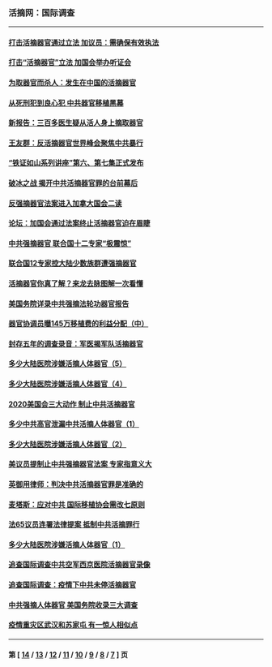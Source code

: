 ### 活摘网：国际调查
---
#### [打击活摘器官通过立法 加议员：需确保有效执法](../../pages/nf5947/n13886356.md?03220430) 
#### [打击“活摘器官”立法 加国会举办听证会](../../pages/nf5947/n13869362.md?03220430) 
#### [为取器官而杀人：发生在中国的活摘器官](../../pages/nf5947/n13794731.md?03220430) 
#### [从死刑犯到良心犯 中共器官移植黑幕](../../pages/nf5947/n13764669.md?03220430) 
#### [新报告：三百多医生疑从活人身上摘取器官](../../pages/nf5947/n13703044.md?03220430) 
#### [王友群：反活摘器官世界峰会聚焦中共暴行](../../pages/nf5947/n13250738.md?03220430) 
#### [“铁证如山系列讲座”第六、第七集正式发布](../../pages/nf5947/n13106287.md?03220430) 
#### [破冰之战 揭开中共活摘器官罪的台前幕后](../../pages/nf5947/n13082457.md?03220430) 
#### [反强摘器官法案进入加拿大国会二读](../../pages/nf5947/n13033450.md?03220430) 
#### [论坛：加国会通过法案终止活摘器官迫在眉睫](../../pages/nf5947/n13029839.md?03220430) 
#### [中共强摘器官 联合国十二专家“极震惊”](../../pages/nf5947/n13024313.md?03220430) 
#### [联合国12专家控大陆少数族群遭强摘器官](../../pages/nf5947/n13023877.md?03220430) 
#### [活摘器官你真了解？来龙去脉图解一次看懂](../../pages/nf5947/n13013820.md?03220430) 
#### [美国务院详录中共强摘法轮功器官报告](../../pages/nf5947/n12944519.md?03220430) 
#### [器官协调员曝145万移植费的利益分配（中）](../../pages/nf5947/n12894547.md?03220430) 
#### [封存五年的调查录音：军医揭军队活摘器官](../../pages/nf5947/n12798692.md?03220430) 
#### [多少大陆医院涉嫌活摘人体器官（5）](../../pages/nf5947/n12768383.md?03220430) 
#### [多少大陆医院涉嫌活摘人体器官（4）](../../pages/nf5947/n12664434.md?03220430) 
#### [2020美国会三大动作 制止中共活摘器官](../../pages/nf5947/n12682004.md?03220430) 
#### [多少中共高官泄漏中共活摘人体器官（1）](../../pages/nf5947/n12671234.md?03220430) 
#### [多少大陆医院涉嫌活摘人体器官（2）](../../pages/nf5947/n12655589.md?03220430) 
#### [美议员提制止中共强摘器官法案 专家指意义大](../../pages/nf5947/n12630561.md?03220430) 
#### [英御用律师：判决中共活摘器官罪是准确的](../../pages/nf5947/n12580740.md?03220430) 
#### [麦塔斯：应对中共 国际移植协会需改七原则](../../pages/nf5947/n12514711.md?03220430) 
#### [法65议员连署法律提案 抵制中共活摘罪行](../../pages/nf5947/n12437047.md?03220430) 
#### [多少大陆医院涉嫌活摘人体器官（1）](../../pages/nf5947/n12414284.md?03220430) 
#### [追查国际调查中共空军西京医院活摘器官录像](../../pages/nf5947/n12348837.md?03220430) 
#### [追查国际调查：疫情下中共未停活摘器官](../../pages/nf5947/n12273415.md?03220430) 
#### [中共强摘人体器官 美国务院收录三大调查](../../pages/nf5947/n12181488.md?03220430) 
#### [疫情重灾区武汉和苏家屯 有一惊人相似点](../../pages/nf5947/n12150824.md?03220430) 

---
#### 第 [ [14](./14.md?03220430) / [13](./13.md?03220430) / [12](./12.md?03220430) / [11](./11.md?03220430) / [10](./10.md?03220430) / [9](./9.md?03220430) / [8](./8.md?03220430) / [7](./7.md?03220430) ] 页
